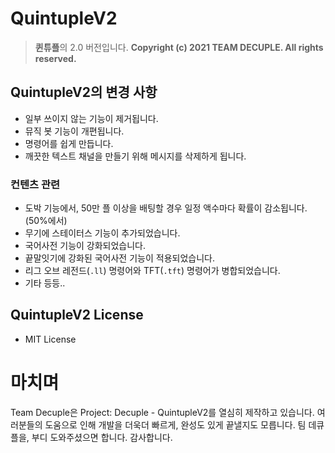# QuintupleV2
> **퀸튜플**의 2.0 버전입니다.
> **Copyright (c) 2021 TEAM DECUPLE. All rights reserved.**

## QuintupleV2의 변경 사항
* 일부 쓰이지 않는 기능이 제거됩니다.
* 뮤직 봇 기능이 개편됩니다.
* 명령어를 쉽게 만듭니다.
* 깨끗한 텍스트 채널을 만들기 위해 메시지를 삭제하게 됩니다.

### 컨텐츠 관련
* 도박 기능에서, 50만 플 이상을 배팅할 경우 일정 액수마다 확률이 감소됩니다. (50%에서)
* 무기에 스테이터스 기능이 추가되었습니다.
* 국어사전 기능이 강화되었습니다.
* 끝말잇기에 강화된 국어사전 기능이 적용되었습니다.
* 리그 오브 레전드(`.ll`) 명령어와 TFT(`.tft`) 명령어가 병합되었습니다.
* 기타 등등..

## QuintupleV2 License
* MIT License
 
 # 마치며
 Team Decuple은 Project: Decuple - QuintupleV2를 열심히 제작하고 있습니다.
 여러분들의 도움으로 인해 개발을 더욱더 빠르게, 완성도 있게 끝낼지도 모릅니다.
 팀 데큐플을, 부디 도와주셨으면 합니다. 감사합니다.
